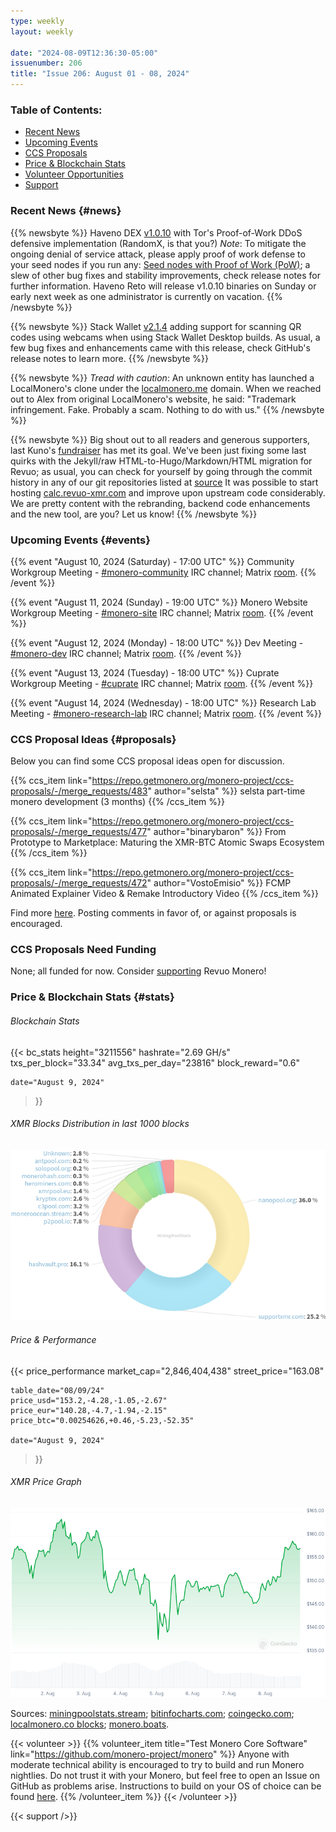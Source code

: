 ```yaml
---
type: weekly
layout: weekly

date: "2024-08-09T12:36:30-05:00"
issuenumber: 206
title: "Issue 206: August 01 - 08, 2024"
---
```


### Table of Contents:

- [Recent News](#news)
- [Upcoming Events](#events)
- [CCS Proposals](#proposals)
- [Price & Blockchain Stats](#stats)
- [Volunteer Opportunities](#volunteer)
- [Support](#support)

### Recent News {#news}

{{% newsbyte %}}
Haveno DEX [v1.0.10](https://github.com/haveno-dex/haveno/releases/tag/1.0.10) with Tor's Proof-of-Work DDoS defensive implementation (RandomX, is that you?) *Note*: To mitigate the ongoing denial of service attack, please apply proof of work defense to your seed nodes if you run any: [Seed nodes with Proof of Work (PoW)](https://github.com/haveno-dex/haveno/blob/master/docs/deployment-guide.md#seed-nodes-with-proof-of-work-pow); a slew of other bug fixes and stability improvements, check release notes for further information. Haveno Reto will release v1.0.10 binaries on Sunday or early next week as one administrator is currently on vacation.
{{% /newsbyte %}}

{{% newsbyte %}}
Stack Wallet [v2.1.4](https://github.com/cypherstack/stack_wallet/releases/tag/build_243) adding support for scanning QR codes using webcams when using Stack Wallet Desktop builds. As usual, a few bug fixes and enhancements came with this release, check GitHub's release notes to learn more.
{{% /newsbyte %}}

{{% newsbyte %}}
*Tread with caution*: An unknown entity has launched a LocalMonero's clone under the [localmonero.me](https://localmonero.me/) domain. When we reached out to Alex from original LocalMonero's website, he said: "Trademark infringement. Fake. Probably a scam. Nothing to do with us."
{{% /newsbyte %}}

{{% newsbyte %}}
Big shout out to all readers and generous supporters, last Kuno's [fundraiser](https://kuno.anne.media/fundraiser/kaib/) has met its goal. We've been just fixing some last quirks with the Jekyll/raw HTML-to-Hugo/Markdown/HTML migration for Revuo; as usual, you can check for yourself by going through the commit history in any of our git repositories listed at [source](https://www.revuo-xmr.com/source/) It was possible to start hosting [calc.revuo-xmr.com](https://calc.revuo-xmr.com/) and improve upon upstream code considerably. We are pretty content with the rebranding, backend code enhancements and the new tool, are you? Let us know!
{{% /newsbyte %}}

### Upcoming Events {#events}

{{% event "August 10, 2024 (Saturday) - 17:00 UTC" %}}
Community Workgroup Meeting - [#monero-community](irc://irc.libera.chat/#monero-community) IRC channel; Matrix [room](https://matrix.to/#/#monero-community:monero.social).
{{% /event %}}

{{% event "August 11, 2024 (Sunday) - 19:00 UTC" %}}
Monero Website Workgroup Meeting - [#monero-site](irc://irc.libera.chat/#monero-site) IRC channel; Matrix [room](https://matrix.to/#/#monero-site:monero.social).
{{% /event %}}

{{% event "August 12, 2024 (Monday) - 18:00 UTC" %}}
Dev Meeting - [#monero-dev](irc://irc.libera.chat/#monero-dev) IRC channel; Matrix [room](https://matrix.to/#/#monero-dev:monero.social).
{{% /event %}}

{{% event "August 13, 2024 (Tuesday) - 18:00 UTC" %}}
Cuprate Workgroup Meeting - [#cuprate](irc://irc.libera.chat/#cuprate) IRC channel; Matrix [room](https://matrix.to/#/#cuprate:monero.social).
{{% /event %}}

{{% event "August 14, 2024 (Wednesday) - 18:00 UTC" %}}
Research Lab Meeting - [#monero-research-lab](irc://irc.libera.chat/#monero-research-lab) IRC channel; Matrix [room](https://matrix.to/#/#monero-research-lab:monero.social).
{{% /event %}}

### CCS Proposal Ideas {#proposals}

Below you can find some CCS proposal ideas open for discussion.

{{% ccs_item link="https://repo.getmonero.org/monero-project/ccs-proposals/-/merge_requests/483" author="selsta" %}}
selsta part-time monero development (3 months) 
{{% /ccs_item %}}

{{% ccs_item link="https://repo.getmonero.org/monero-project/ccs-proposals/-/merge_requests/477" author="binarybaron" %}}
From Prototype to Marketplace: Maturing the XMR-BTC Atomic Swaps Ecosystem
{{% /ccs_item %}}

{{% ccs_item link="https://repo.getmonero.org/monero-project/ccs-proposals/-/merge_requests/472" author="VostoEmisio" %}}
FCMP Animated Explainer Video & Remake Introductory Video
{{% /ccs_item %}}

Find more [here](https://ccs.getmonero.org/ideas/). Posting comments in favor of, or against proposals is encouraged.

### CCS Proposals Need Funding

None; all funded for now. Consider [supporting](https://www.revuo-xmr.com/support/) Revuo Monero!

### Price & Blockchain Stats {#stats}

###### Blockchain Stats

{{< bc_stats
	height="3211556"
	hashrate="2.69 GH/s"
	txs_per_block="33.34"
	avg_txs_per_day="23816"
	block_reward="0.6"

	date="August 9, 2024"
>}}

###### XMR Blocks Distribution in last 1000 blocks

![Hashrate Pool Distribution Pie Chart](./hash.png)

###### Price & Performance

{{< price_performance
	market_cap="2,846,404,438"
	street_price="163.08"

	table_date="08/09/24"
	price_usd="153.2,-4.28,-1.05,-2.67"
	price_eur="140.28,-4.7,-1.94,-2.15"
	price_btc="0.00254626,+0.46,-5.23,-52.35"

	date="August 9, 2024"
>}}

###### XMR Price Graph

![XMR Price Graph](./price.png)

Sources: [miningpoolstats.stream](https://miningpoolstats.stream/monero); [bitinfocharts.com](https://bitinfocharts.com/monero/); [coingecko.com](https://www.coingecko.com/en/coins/monero); [localmonero.co blocks](https://localmonero.co/blocks); [monero.boats](https://monero.boats/).

{{< volunteer >}}
{{% volunteer_item title="Test Monero Core Software" link="https://github.com/monero-project/monero" %}}
Anyone with moderate technical ability is encouraged to try to build and run Monero nightlies. Do not trust it with your Monero, but feel free to open an Issue on GitHub as problems arise. Instructions to build on your OS of choice can be found [here](https://github.com/monero-project/monero#compiling-monero-from-source). 
{{% /volunteer_item %}}
{{< /volunteer >}}

{{< support />}}

